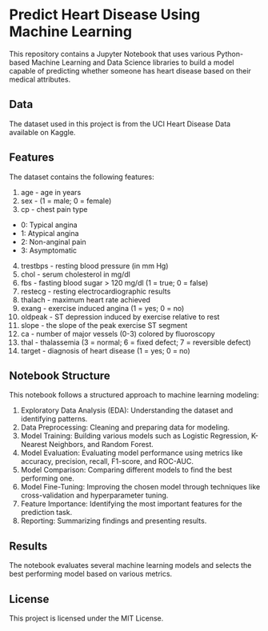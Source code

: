 # Predict Heart Disease Using Machine Learning

This repository contains a Jupyter Notebook that uses various Python-based Machine Learning and Data Science libraries to build a model capable of predicting whether someone has heart disease based on their medical attributes.

## Data
The dataset used in this project is from the UCI Heart Disease Data available on Kaggle.

## Features
The dataset contains the following features:

1. age - age in years
2. sex - (1 = male; 0 = female)
3. cp - chest pain type
  * 0: Typical angina
  * 1: Atypical angina
  * 2: Non-anginal pain
  * 3: Asymptomatic
4. trestbps - resting blood pressure (in mm Hg)
5. chol - serum cholesterol in mg/dl
6. fbs - fasting blood sugar > 120 mg/dl (1 = true; 0 = false)
7. restecg - resting electrocardiographic results
8. thalach - maximum heart rate achieved
9. exang - exercise induced angina (1 = yes; 0 = no)
10. oldpeak - ST depression induced by exercise relative to rest
11. slope - the slope of the peak exercise ST segment
12. ca - number of major vessels (0-3) colored by fluoroscopy
13. thal - thalassemia (3 = normal; 6 = fixed defect; 7 = reversible defect)
14. target - diagnosis of heart disease (1 = yes; 0 = no)

## Notebook Structure
This notebook follows a structured approach to machine learning modeling:

1. Exploratory Data Analysis (EDA): Understanding the dataset and identifying patterns.
2. Data Preprocessing: Cleaning and preparing data for modeling.
3. Model Training: Building various models such as Logistic Regression, K-Nearest Neighbors, and Random Forest.
4. Model Evaluation: Evaluating model performance using metrics like accuracy, precision, recall, F1-score, and ROC-AUC.
5. Model Comparison: Comparing different models to find the best performing one.
6. Model Fine-Tuning: Improving the chosen model through techniques like cross-validation and hyperparameter tuning.
7. Feature Importance: Identifying the most important features for the prediction task.
8. Reporting: Summarizing findings and presenting results.

## Results
The notebook evaluates several machine learning models and selects the best performing model based on various metrics.

## License
This project is licensed under the MIT License.
